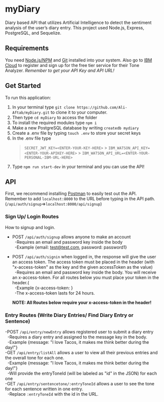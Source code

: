 # myDiary

Diary based API that utilizes Artificial Intelligence to detect the sentiment analysis of the user’s diary entry. This project used Node.js, Express, PostgreSQL, and Sequelize.

## Requirements

You need [Node.js/NPM](https://nodejs.org/) and [Git](https://git-scm.com/) installed into your system. Also go to [IBM Cloud](https://cloud.ibm.com/) to register and sign up for the free tier service for their Tone Analyzer. _Remember to get your API Key and API URL!_

## Get Started

To run this application:

1.  In your terminal type `git clone https://github.com/Ali-Aftab/myDiary.git` to clone it to your computer.
2.  Then type `cd myDiary` to access the folder
3.  To install the required modules type `npm i`
4.  Make a new PostgreSQL database by writing `createdb mydiary`
5.  Create a .env file by typing `touch .env` to store your secret keys
6.  In the .env file type
    > `SECRET_JWT_KEY=<ENTER-YOUR-KEY-HERE>` > `IBM_WATSON_API_KEY=<ENTER-YOUR-APIKEY-HERE>` > `IBM_WATSON_API_URL=<ENTER-YOUR-PERSONAL-IBM-URL-HERE>`
7.  Type `npm run start-dev` in your terminal and you can use the API!

## API

First, we recommend installing [Postman](https://www.postman.com/) to easily test out the API. Remember to add `localhost:8000` to the URL before typing in the API path. (`/api/auth/signup`=>`localhost:8000/api/signup`)

### Sign Up/ Login Routes

How to signup and login.

- POST `/api/auth/signup` allows anyone to make an account <br/>
  &nbsp;&nbsp;-Requires an email and password key inside the body <br/>
  &nbsp;&nbsp;-Example {email: test@test.com, password: password1} <br/>
- POST `/api/auth/signin` when logged in, the response will give the user an access token. The access token must be placed in the header (with "x-access-token" as the key and the given accessToken as the value)  
   &nbsp;&nbsp;-Requires an email and password key inside the body. You will receive an x-access-token. For all routes below you must place your token in the header.(<br/>
  &nbsp;&nbsp;-Example {x-access-token: <X-ACCESS-TOKEN-KEY>} <br/>
  &nbsp;&nbsp;-The x-access-token lasts for 24 hours. <br/>

  **NOTE: All Routes below require your x-access-token in the header!**

### Entry Routes (Write Diary Entries/ Find Diary Entry or Sentence)

-POST `/api/entry/newEntry` allows registered user to submit a diary entry <br/>
&nbsp;&nbsp;-Requires a diary entry and assigned to the message key in the body. <br/>
&nbsp;&nbsp;-Example {message: "I love Tacos, it makes me think better during the day!"} <br/>
-GET `/api/entry/listAll` allows a user to view all their previous entries and the overall tone for each one. <br/>
&nbsp;&nbsp;-Example {message: "I love Tacos, it makes me think better during the day!"} <br/>
&nbsp;&nbsp;-Will provide the entryToneId (will be labeled as "id" in the JSON) for each one <br/>
-GET `/api/entry/sentencetone/:entryToneId` allows a user to see the tone for each sentence written in one entry.<br/>
&nbsp;&nbsp;-Replace `:entryToneId` with the id in the URL. <br/>
